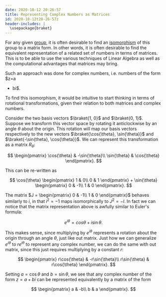 ```yaml
---
date: 2020-10-12 20:26:57
title: Representing Complex Numbers as Matrices
id: 2020-10-12t20-26-57z
header-includes: |
  \usepackage{braket}
---
```


For any given [group](<https://en.wikipedia.org/wiki/Group_(mathematics)>), it
is often desirable to find an
[isomorphism](https://en.wikipedia.org/wiki/Isomorphism) of this group to a
matrix form. In other words, it is often desirable to find the equivalent
representation of a related set of numbers in terms of matrices. This is to be
able to use the various techniques of Linear Algebra as well as the
computational advantages that matrices may bring.

Such an approach was done for complex numbers, i.e. numbers of the form $z=a

- bi$.

To find this isomorphism, it would be intuitive to start thinking in terms of
rotational transformations, given their relation to both matrices and complex
numbers.

Consider the two basis vectors $\braket{1, 0}$ and $\braket{0, 1}$. Suppose we
transform this vector space by rotating it anticlockwise by an angle $\theta$
about the origin. This rotation will map our basis vectors respectively to the
new vectors $\braket{\cos{\theta}, \sin{\theta}}$ and
$\braket{-\sin{theta},
\cos{\theta}}$. We can represent this transformation as a
matrix $R_{\theta}$:

$$
\begin{pmatrix}
\cos{\theta} & -\sin{\theta}\\
\sin{\theta} & \cos{\theta}
\end{pmatrix}.
$$

This can be re-written as

$$
\cos{\theta}
\begin{pmatrix}
1 & 0\\
0 & 1
\end{pmatrix}
+
\sin{\theta}
\begin{pmatrix}
0 & -1\\
1 & 0
\end{pmatrix}.
$$

The matrix $J = \begin{pmatrix} 0 & -1\\ 1 & 0 \end{pmatrix}$ behaves similarly
to $i$, in that $i^2 = -1$ maps isomorphically to $J^2 = -I$. In fact we can
notice that the matrix representation above is awfully similar to Euler's
formula:

$$
e^{i\theta} = cos{\theta} + i\sin{\theta}.
$$

This makes sense, since multiplying by $e^{i\theta}$ represents a rotation about
the origin through an angle $\theta$, just like out matrix. Just how we can
generalize $e^{i\theta}$ to $re^{i\theta}$ to represent any complex number, we
can do the same with out matrix, since this just requires multiplying by a
constant $r$:

$$
\begin{pmatrix}
r\cos{\theta} & -r\sin{\theta}\\
r\sin{\theta} & r\cos{\theta}
\end{pmatrix}.
$$

Setting $a = \cos{\theta}$ and $b = \sin{\theta}$, we see that any complex
number of the form $z = a + bi$ can be represented equivalently by a matrix of
the form

$$
\begin{pmatrix}
a & -b\\
b & a
\end{pmatrix}.
$$
